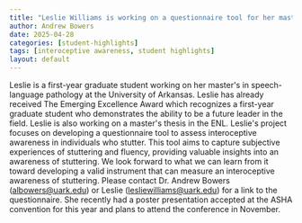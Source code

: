 ```yaml
---
title: "Leslie Williams is working on a questionnaire tool for her master's thesis about the interoceptive awareness of stuttering"
author: Andrew Bowers
date: 2025-04-28
categories: [student-highlights]
tags: [interoceptive awareness, student highlights]
layout: default
---
```

Leslie is a first-year graduate student working on her master's in speech-language pathology at the University of Arkansas. Leslie has already received The Emerging Excellence Award which recognizes a first-year graduate student who demonstrates the ability to be a future leader in the field. Leslie is also working on a master's thesis in the ENL. Leslie's project focuses on developing a questionnaire tool to assess interoceptive awareness in individuals who stutter. This tool aims to capture subjective experiences of stuttering and fluency, providing valuable insights into an awareness of stuttering. We look forward to what we can learn from it toward developing a valid instrument that can measure an interoceptive awareness of stuttering. Please contact Dr. Andrew Bowers (albowers@uark.edu) or Leslie (lesliewilliams@uark.edu) for a link to the questionnaire. She recently had a poster presentation accepted at the ASHA convention for this year and plans to attend the conference in November.
